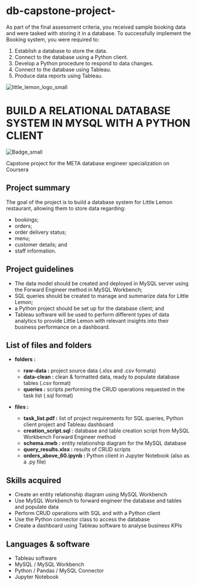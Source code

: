 # db-capstone-project-

As part of the final assessment criteria, you received sample booking data and were tasked with storing it in a database. To successfully implement the Booking system, you were required to:

1. Establish a database to store the data.
2. Connect to the database using a Python client.
3. Develop a Python procedure to respond to data changes.
4. Connect to the database using Tableau.
5. Produce data reports using Tableau.

![little_lemon_logo_small](https://github.com/CelineBoutinon/little-lemon/assets/143210563/591c0036-f1d9-46c7-8fdf-e90fc978ff6f)



# BUILD A RELATIONAL DATABASE SYSTEM IN MYSQL WITH A PYTHON CLIENT
![Badge_small](https://github.com/CelineBoutinon/little-lemon/assets/143210563/97c01696-f475-41ff-a55c-76238142e074)

Capstone project for the META database engineer specialization on Coursera

## Project summary
The goal of the project is to build a database system for Little Lemon restaurant, allowing them to store data regarding:
  - bookings;
  - orders;
  - order delivery status;
  - menu;
  - customer details; and
  - staff information.

## Project guidelines
- The data model should be created and deployed in MySQL server using the Forward Engineer method in MySQL Workbench;
- SQL queries should be created to manage and summarize data for Little Lemon;
- a Python project should be set up for the database client; and
- Tableau software will be used to perform different types of data analytics to provide Little Lemon with relevant insights into their business performance on a dashboard. 


## List of files and folders
* **folders :**
  - **raw-data :** project source data (.xlsx and .csv formats)
  - **data-clean :** clean & formatted data, ready to populate database tables (.csv format)
  - **queries :** scripts performing the CRUD operations requested in the task list (.sql format)


* **files :**
	- **task_list.pdf :** list of project requirements for SQL queries, Python client project and Tableau dashboard
	- **creation_script.sql :** database and table creation script from MySQL Workbench Forward Engineer method
	- **schema.mwb :** entity relationship diagram for the MySQL database
	- **query_results.xlsx :** results of CRUD scripts
	- **orders_above_60.ipynb :** Python client in Jupyter Notebook (also as a .py file)


## Skills acquired
* Create an entity relationship diagram using MySQL Workbench
* Use MySQL Workbench to forward engineer the database and tables and populate data
* Perform CRUD operations with SQL and with a Python client
* Use the Python connector class to access the database
* Create a dashboard using Tableau software to analyse business KPIs


## Languages & software
* Tableau software
* MySQL / MySQL Workbench
* Python / Pandas / MySQL Connector
* Jupyter Notebook








